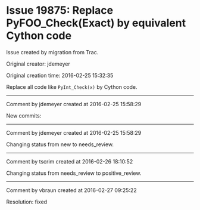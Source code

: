 # Issue 19875: Replace PyFOO_Check(Exact) by equivalent Cython code

Issue created by migration from Trac.

Original creator: jdemeyer

Original creation time: 2016-02-25 15:32:35

Replace all code like `PyInt_Check(x)` by Cython code.


---

Comment by jdemeyer created at 2016-02-25 15:58:29

New commits:


---

Comment by jdemeyer created at 2016-02-25 15:58:29

Changing status from new to needs_review.


---

Comment by tscrim created at 2016-02-26 18:10:52

Changing status from needs_review to positive_review.


---

Comment by vbraun created at 2016-02-27 09:25:22

Resolution: fixed
